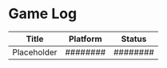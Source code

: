 # Game Log



| Title       | Platform | Status   |
| ----------- | -------- | -------- |
| Placeholder | ######## | ######## |

